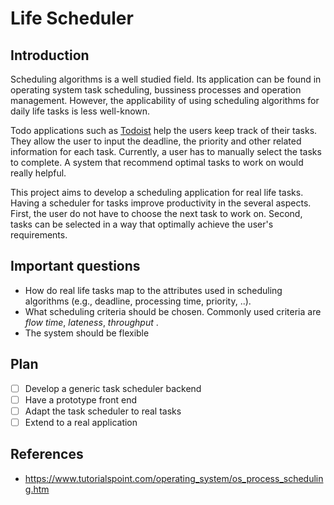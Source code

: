 Life Scheduler
========================

## Introduction
Scheduling algorithms is a well studied field. Its application can be found in operating system task scheduling, bussiness processes and operation management. However, the applicability of using scheduling algorithms for daily life tasks is less well-known.

Todo applications such as [Todoist](https://todoist.com/) help the users keep track of their tasks. They allow the user to input the deadline, the priority and other related information for each task. Currently, a user has to manually select the tasks to complete. A system that recommend optimal tasks to work on would really helpful.

This project aims to develop a scheduling application for real life tasks. Having a scheduler for tasks improve productivity in the several aspects. First, the user do not have to choose the next task to work on. Second, tasks can be selected in a way that optimally achieve the user's requirements.

## Important questions
* How do real life tasks map to the attributes used in scheduling algorithms (e.g., deadline, processing time, priority, ..).
* What scheduling criteria should be chosen. Commonly used criteria are *flow time*, *lateness*, *throughput* .
* The system should be flexible

## Plan
* [ ] Develop a generic task scheduler backend
* [ ] Have a prototype front end
* [ ] Adapt the task scheduler to real tasks
* [ ] Extend to a real application

## References
* https://www.tutorialspoint.com/operating_system/os_process_scheduling.htm
